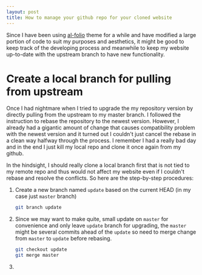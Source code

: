 ```yaml
---
layout: post
title: How to manage your github repo for your cloned website
---
```


Since I have been using [al-folio]() theme for a while and have modified a large portion of code to suit my purposes and aesthetics, it might be good to keep track of the developing process and meanwhile to keep my website up-to-date with the upstream branch to have new functionality. 

# Create a local branch for pulling from upstream

Once I had nightmare when I tried to upgrade the my repository version by directly pulling from the upstream to my master branch. I followed the instruction to rebase the repository to the newest version. However, I already had a gigantic amount of change that causes compatibility problem with the newest version and it turned out I couldn't just cancel the rebase in a clean way halfway through the process. I remember I had a really bad day and in the end I just kill my local repo and clone it once again from my github.

In the hindsight, I should really clone a local branch first that is not tied to my remote repo and thus would not affect my website even if I couldn't rebase and resolve the conflicts. So here are the step-by-step procedures:

1. Create a new branch named `update` based on the current HEAD (in my case just `master` branch)

    ```bash
    git branch update
    ```

2. Since we may want to make quite, small update on `master` for convenience and only leave `update` branch for upgrading, the `master` might be several commits ahead of the `update` so need to merge change from `master` to `update` before rebasing. 

    ```bash
    git checkout update
    git merge master
    ```

3.  